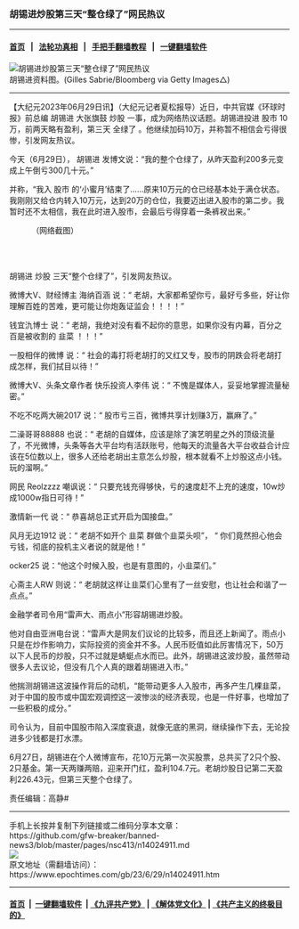 ### 胡锡进炒股第三天“整仓绿了”网民热议
------------------------

#### [首页](https://github.com/gfw-breaker/banned-news3/blob/master/README.md) &nbsp;&nbsp;|&nbsp;&nbsp; [法轮功真相](https://github.com/begood0513/basic/blob/master/README.md)  &nbsp;&nbsp;|&nbsp;&nbsp; [手把手翻墙教程](https://github.com/gfw-breaker/guides/wiki)  &nbsp;&nbsp;|&nbsp;&nbsp; [一键翻墙软件](https://github.com/gfw-breaker/nogfw/blob/master/README.md)  



<div><img alt="胡锡进炒股第三天“整仓绿了”网民热议" class="attachment-djy_600_400 size-djy_600_400 wp-post-image" src="https://i.epochtimes.com/assets/uploads/2022/08/id13795464-GettyImages-1149124286-600x400.jpeg"/>
<div class="caption">
 胡锡进资料图。(Gilles Sabrie/Bloomberg via Getty Images△)
</div></div><hr/>


<div><p>
 【大纪元2023年06月29日讯】（大纪元记者夏松报导）近日，中共官媒《环球时报》前总编
 <ok href="https://www.epochtimes.com/gb/tag/%E8%83%A1%E9%94%A1%E8%BF%9B.html">
  胡锡进
 </ok>
 大张旗鼓
 <ok href="https://www.epochtimes.com/gb/tag/%E7%82%92%E8%82%A1.html">
  炒股
 </ok>
 一事，成为网络热议话题。胡锡进投进
 <ok href="https://www.epochtimes.com/gb/tag/%E8%82%A1%E5%B8%82.html">
  股市
 </ok>
 10万，前两天略有盈利，第三天
 <ok href="https://www.epochtimes.com/gb/tag/%E5%85%A8%E7%BB%BF%E4%BA%86.html">
  全绿了
 </ok>
 。他继续加码10万，并称暂不相信会亏得很惨，引发网友热议。
</p>
<p>
 今天（6月29日），
 <ok href="https://www.epochtimes.com/gb/tag/%E8%83%A1%E9%94%A1%E8%BF%9B.html">
  胡锡进
 </ok>
 发博文说：“我的整个仓绿了，从昨天盈利200多元变成上午倒亏300几十元。”
</p>
<p>
 并称，“我入
 <ok href="https://www.epochtimes.com/gb/tag/%E8%82%A1%E5%B8%82.html">
  股市
 </ok>
 的‘小蜜月’结束了……原来10万元的仓已经基本处于满仓状态。我刚刚又给仓内转入10万元，达到20万的仓位，我要迈出进入股市的第二步。我暂时还不太相信，我在此时进入股市，会最后亏得穿着一条裤衩出来。”
</p>
<figure aria-describedby="caption-attachment-14024953" class="wp-caption aligncenter" id="attachment_14024953" style="width: 600px">
 <ok href="https://i.epochtimes.com/assets/uploads/2023/06/id14024953-5ea5490328b85dd67e3f5c2d1c5aa8c9.png" target="_blank">
  <img alt="" class="size-large wp-image-14024953" src="https://i.epochtimes.com/assets/uploads/2023/06/id14024953-5ea5490328b85dd67e3f5c2d1c5aa8c9-600x486.png"/>
 </ok>
 <br/><figcaption class="wp-caption-text" id="caption-attachment-14024953">
  （网络截图）
 </figcaption><br/>
</figure><br/>
<p>
 胡锡进
 <ok href="https://www.epochtimes.com/gb/tag/%E7%82%92%E8%82%A1.html">
  炒股
 </ok>
 三天“整个仓绿了”，引发网友热议。
</p>
<p>
 微博大V、财经博主
 <ok href="https://weibo.com/u/5343798675" id="aria3a68rddumyg">
  海纳百涵
 </ok>
 说：“
 <span id="arialmh122s1mg0">
  老胡，大家都希望你亏，最好亏多些，好让你理解百姓的苦难，更可能让你炮轰证监会！！！！”
 </span>
</p>
<p>
 <span id="arialmh122s1mg0">
  <ok href="https://weibo.com/u/7774945878" id="ariad26k6n8vc0g" tabindex="0">
   钱宜氿博士
  </ok>
  说：“
  <span class="ariatheme" id="ariamwgemgk6mb4" tabindex="0">
   老胡，我绝对没有看不起你的意思，如果你没有内幕，百分之百是被收割的
   <ok href="https://www.epochtimes.com/gb/tag/%E9%9F%AD%E8%8F%9C.html">
    韭菜
   </ok>
   ！！！”
  </span>
 </span>
</p>
<p>
 <span id="arialmh122s1mg0">
  <span class="ariatheme" id="ariamwgemgk6mb4" tabindex="0">
   <ok href="https://weibo.com/u/1373193830" id="aria4ca1ktu7kve" tabindex="0">
    一股相伴的微博
   </ok>
   说：“
   <span class="ariatheme ariafocus" id="aria16ctk7dzhx8" tabindex="0">
    社会的毒打将老胡打的又红又专，股市的阴跌会将老胡打成怎样，我们拭目以待！”
   </span>
  </span>
 </span>
</p>
<p>
 微博大V、头条文章作者
 <ok href="https://weibo.com/u/3486065922" id="ariapvvof9oftg0">
  快乐投资人李伟
 </ok>
 说：“
 <span id="ariaosvz4dsg3gg">
  不愧是媒体人，妥妥地掌握流量秘密。”
 </span>
</p>
<p>
 <span id="ariaosvz4dsg3gg">
  <ok href="https://weibo.com/u/6430080501" id="ariai6b5o1siekg">
   不吃不吃两大碗2017
  </ok>
  说：“
  <span id="ariadhcg0vmkum8">
   股市亏三百，微博共享计划赚3万，赢麻了。”
  </span>
 </span>
</p>
<p>
 <span id="ariaosvz4dsg3gg">
  <span id="ariadhcg0vmkum8">
   <ok href="https://weibo.com/u/5986870164" id="aria8tyg4oxg31c" tabindex="0">
    二澡哥哥88888
   </ok>
   也说：“
   <span class="ariatheme ariafocus" id="ariaeg06ijyqw0o" tabindex="0">
    老胡的自媒体，应该是除了演艺明星之外的顶级流量了，不光微博，头条等各大平台均有活跃账号，他每天的流量各大平台收益合计应该在5位数以上，很多人还给老胡出主意怎么炒股，根本就看不上炒股这点小钱。玩的溜啊。”
   </span>
  </span>
 </span>
</p>
<p>
 网民
 <ok href="https://weibo.com/u/6075843828" id="ariai6b5o1siekg">
  Reolzzzz
 </ok>
 嘲讽说：“
 <span id="ariadhcg0vmkum8">
  只要充钱充得够快，亏的速度赶不上充的速度，10w炒成1000w指日可待！”
 </span>
</p>
<p>
 <ok href="https://weibo.com/u/6175559870" id="ariaidsjz89tc5s">
  激情新一代
 </ok>
 说：“
 <span id="ariapgwvswpebu8">
  恭喜胡总正式开启为国接盘。”
 </span>
</p>
<p>
 <span id="ariapgwvswpebu8">
  <ok href="https://weibo.com/u/3068786203" id="ariaijss5d07l5k">
   风月无边1912
  </ok>
  说：“
  <span id="aria826uakrar8o">
   老胡不如开个
   <ok href="https://www.epochtimes.com/gb/tag/%E9%9F%AD%E8%8F%9C.html">
    韭菜
   </ok>
   群做个韭菜头呗”，
  </span>
 </span>
 “
 <span class="ariatheme" id="ariamwgemgk6mb4" tabindex="0">
  你们竟然担心他会亏钱，彻底的投机主义者说的就是他！”
 </span>
</p>
<p>
 <span class="ariatheme" id="ariamwgemgk6mb4" tabindex="0">
  <ok href="https://weibo.com/u/5125275867" id="ariad26k6n8vc0g" tabindex="0">
   ocker25
  </ok>
  说：“他这个时候入股，也是有意图的，小韭菜们。”
 </span>
</p>
<p>
 <ok href="https://weibo.com/u/1882465421" id="aria1ua6msmfnu4" tabindex="0">
  心斋主人RW
 </ok>
 则说：“
 <span class="ariatheme" id="aria4sbtwhnjgsw" tabindex="0">
  老胡就这样让韭菜们心里有了一丝安慰，也让社会和谐了一点点。”
 </span>
</p>
<p>
 金融学者司令用“雷声大、雨点小”形容胡锡进炒股。
</p>
<p>
 他对自由亚洲电台说：“雷声大是网友们议论的比较多，而且还上新闻了。雨点小只是在炒作影响力，实际投资的资金并不多。人民币贬值如此厉害情况下，50万以下人民币的炒股，只不过就是蜻蜓点水而已。此外，胡锡进这波炒股，虽然带动很多人去议论，但没有几个人真的跟着胡锡进入市。”
</p>
<p>
 他揣测胡锡进这波操作背后的动机，“能带动更多人入股市，再多产生几棵韭菜，对于中国的股市或中国宏观调控这一波惨淡的经济表现，也是一件好事，也增加了一些积极的成分。”
</p>
<p>
 司令认为，目前中国股市陷入深度衰退，就像无底的黑洞，继续操作下去，无论投进多少钱都是打水漂。
</p>
<p>
 6月27日，胡锡进在个人微博宣布，花10万元第一次买股票，总共买了2只个股、2只基金。第一天两赚两赔，迎来开门红，盈利104.7元。老胡炒股日记第二天盈利226.43元，但第三天整个仓绿了。
</p>
<p>
 责任编辑：高静#
</p>
</div>
<hr/>
手机上长按并复制下列链接或二维码分享本文章：<br/>
https://github.com/gfw-breaker/banned-news3/blob/master/pages/nsc413/n14024911.md <br/>
<a href='https://github.com/gfw-breaker/banned-news3/blob/master/pages/nsc413/n14024911.md'><img src='https://github.com/gfw-breaker/banned-news3/blob/master/pages/nsc413/n14024911.md.png'/></a> <br/>
原文地址（需翻墙访问）：https://www.epochtimes.com/gb/23/6/29/n14024911.htm


------------------------
#### [首页](https://github.com/gfw-breaker/banned-news3/blob/master/README.md) &nbsp;|&nbsp; [一键翻墙软件](https://github.com/gfw-breaker/nogfw/blob/master/README.md) &nbsp;| [《九评共产党》](https://github.com/gfw-breaker/9ping.md/blob/master/README.md#九评之一评共产党是什么) | [《解体党文化》](https://github.com/gfw-breaker/jtdwh.md/blob/master/README.md) | [《共产主义的终极目的》](https://github.com/gfw-breaker/gczydzjmd.md/blob/master/README.md)


<img src='http://gfw-breaker.win/banned-news3/pages/nsc413/n14024911.md' width='0px' height='0px'/>